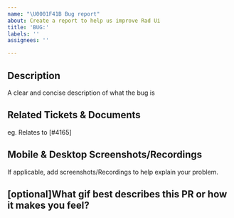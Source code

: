 ```yaml
---
name: "\U0001F41B Bug report"
about: Create a report to help us improve Rad Ui
title: 'BUG:'
labels: ''
assignees: ''

---
```


## Description

A clear and concise description of what the bug is

## Related Tickets & Documents

eg. Relates to  [#4165]

## Mobile & Desktop Screenshots/Recordings
If applicable, add screenshots/Recordings to help explain your problem.

## [optional]What gif best describes this PR or how it makes you feel?
